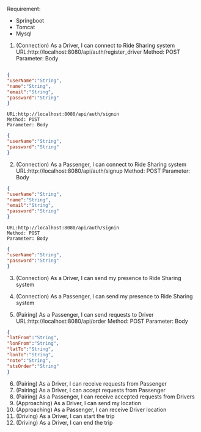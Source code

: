 Requirement:
- Springboot
- Tomcat
- Mysql

1. (Connection) As a Driver, I can connect to Ride Sharing system
	URL:http://localhost:8080/api/auth/register_driver
	Method: POST
	Parameter: Body
```json

{
"userName":"String",
"name":"String",
"email":"String",
"password":"String"
}
```
	URL:http://localhost:8080/api/auth/signin
	Method: POST
	Parameter: Body
```json
{
"userName":"String",
"password":"String"
}

```
2. (Connection) As a Passenger, I can connect to Ride Sharing system
	URL:http://localhost:8080/api/auth/signup
	Method: POST
	Parameter: Body
```json
{
"userName":"String",
"name":"String",
"email":"String",
"password":"String"
}
```
	URL:http://localhost:8080/api/auth/signin
	Method: POST
	Parameter: Body
```json
{
"userName":"String",
"password":"String"
}

```
3. (Connection) As a Driver, I can send my presence to Ride Sharing system
4. (Connection) As a Passenger, I can send my presence to Ride Sharing system

5. (Pairing) As a Passenger, I can send requests to Driver
	URL:http://localhost:8080/api/order
	Method: POST
	Parameter: Body
```json
{
"latFrom":"String",
"lonFrom":"String",
"latTo":"String",
"lonTo":"String",
"note":"String",
"stsOrder":"String"
}
```
6. (Pairing) As a Driver, I can receive requests from Passenger
7. (Pairing) As a Driver, I can accept requests from Passenger
8. (Pairing) As a Passenger, I can receive accepted requests from Drivers
9. (Approaching) As a Driver, I can send my location
10. (Approaching) As a Passenger, I can receive Driver location
11. (Driving) As a Driver, I can start the trip
12. (Driving) As a Driver, I can end the trip
